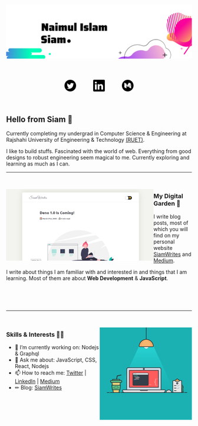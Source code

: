 # ![header](https://github.com/Naimul-Islam-Siam/Naimul-Islam-Siam/blob/master/images/Naimul%20Islam.png)
<br>
<p align="center">
   <a href="https://twitter.com/NaimulIslamSiam"><img height="32" src="https://github.com/Naimul-Islam-Siam/Naimul-Islam-Siam/blob/master/images/icons/32/twitter_round.png"></a>&emsp;&emsp;&emsp;
   <a href="https://www.linkedin.com/in/naimulislamsiam/"><img height="32" src="https://github.com/Naimul-Islam-Siam/Naimul-Islam-Siam/blob/master/images/icons/32/linkedin.png"></a>&emsp;&emsp;&emsp;
   <a href="https://medium.com/@NaimulIslamSiam"><img height="32" src="https://github.com/Naimul-Islam-Siam/Naimul-Islam-Siam/blob/master/images/icons/32/medium_round.png"></a>
</p>

<br>

## Hello from Siam 👋

Currently completing my undergrad in Computer Science & Engineering at Rajshahi University of Engineering & Technology [(RUET)](https://www.ruet.ac.bd/).

I like to build stuffs. Fascinated with the world of web. Everything from good designs to robust engineering seem magical to me. Currently exploring and learning as much as I can.

---

<br>

<p>
  <a href="https://siamwrites.netlify.app/deno-1.0-is-coming/"><img width="400" align='left' src="https://github.com/Naimul-Islam-Siam/Naimul-Islam-Siam/blob/master/images/blogpost-screen-2.png"></a>
</p>

### My Digital Garden 🌱

I write blog posts, most of which you will find on my personal website [SiamWrites](https://siamwrites.netlify.app/) and [Medium](https://medium.com/@NaimulIslamSiam).

I write about things I am familiar with and interested in and things that I am learning.  Most of them are about **Web Development** & **JavaScript**. 

<br>
<br>
<br>

---

<br>

<p>
   <img height="250" align='right' src="https://github.com/Naimul-Islam-Siam/Naimul-Islam-Siam/blob/master/images/coding.png">
</p>

### Skills & Interests 👨‍💻

- 🔭 I’m currently working on: Nodejs & Graphql
- 💬 Ask me about: JavaScript, CSS, React, Nodejs
- 📫 How to reach me: [Twitter](https://twitter.com/NaimulIslamSiam) | [LinkedIn](https://www.linkedin.com/in/naimulislamsiam/) | [Medium](https://medium.com/@NaimulIslamSiam) 
- ✏ Blog: [SiamWrites](https://siamwrites.netlify.app/)

<!--
**Naimul-Islam-Siam/Naimul-Islam-Siam** is a ✨ _special_ ✨ repository because its `README.md` (this file) appears on your GitHub profile.

Here are some ideas to get you started:

- 🔭 I’m currently working on ...
- 🌱 I’m currently learning ...
- 👯 I’m looking to collaborate on ...
- 🤔 I’m looking for help with ...
- 💬 Ask me about ...
- 📫 How to reach me: ...
- 😄 Pronouns: ...
- ⚡ Fun fact: ...
-->
